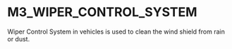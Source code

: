 # M3_WIPER_CONTROL_SYSTEM
Wiper Control System in vehicles is used to clean the wind shield from rain or dust.
